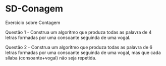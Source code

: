 # SD-Conagem

Exercicio sobre Contagem

Questão 1 - Construa um algorítmo que produza todas as palavra de 4
letras formadas por uma consoante seguinda de uma vogal.

Questão 2 - Construa um algorítmo que produza todas as palavra de 6
letras formadas por uma consoante seguinda de uma vogal,
mas que cada sílaba (consoante+vogal) não seja repetida.
